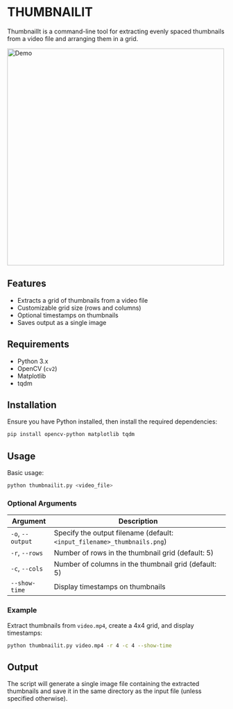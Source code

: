 # THUMBNAILIT

ThumbnailIt is a command-line tool for extracting evenly spaced thumbnails from a video file and arranging them in a grid.

<img src="thumbnails_demo.png" alt="Demo" width="500" align="center" />

## Features
- Extracts a grid of thumbnails from a video file
- Customizable grid size (rows and columns)
- Optional timestamps on thumbnails
- Saves output as a single image

## Requirements
- Python 3.x
- OpenCV (`cv2`)
- Matplotlib
- tqdm

## Installation
Ensure you have Python installed, then install the required dependencies:

```sh
pip install opencv-python matplotlib tqdm
```

## Usage
Basic usage:
```sh
python thumbnailit.py <video_file>
```

### Optional Arguments
| Argument | Description |
|----------|-------------|
| `-o`, `--output` | Specify the output filename (default: `<input_filename>_thumbnails.png`) |
| `-r`, `--rows` | Number of rows in the thumbnail grid (default: 5) |
| `-c`, `--cols` | Number of columns in the thumbnail grid (default: 5) |
| `--show-time` | Display timestamps on thumbnails |

### Example
Extract thumbnails from `video.mp4`, create a 4x4 grid, and display timestamps:
```sh
python thumbnailit.py video.mp4 -r 4 -c 4 --show-time
```

## Output
The script will generate a single image file containing the extracted thumbnails and save it in the same directory as the input file (unless specified otherwise).
